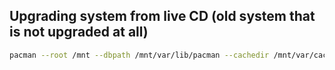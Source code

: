 ## Upgrading system from live CD (old system that is not upgraded at all)

```bash
pacman --root /mnt --dbpath /mnt/var/lib/pacman --cachedir /mnt/var/cache/pacman/pkg -Syu```
